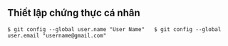 ## Thiết lập chứng thực cá nhân
`
$ git config --global user.name "User Name"  
$ git config --global user.email "username@gmail.com"
`
